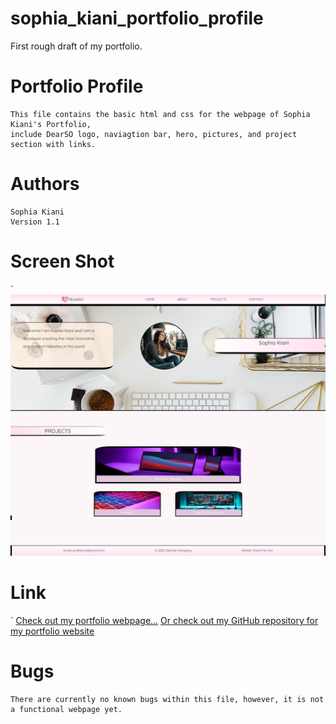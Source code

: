 # sophia_kiani_portfolio_profile
First rough draft of my portfolio.


# Portfolio Profile

    This file contains the basic html and css for the webpage of Sophia Kiani's Portfolio, 
    include DearSO logo, naviagtion bar, hero, pictures, and project section with links. 


# Authors
    Sophia Kiani 
    Version 1.1


# Screen Shot
`
    ![Preview Of Horiseon Home Webpage](./assets/images/sophia_kiani_portfolio_screen_shot.png)


    
# Link
`
    [Check out my portfolio webpage...](https://github.com/soph-k/sophia_kiani_portfolio_profile/)
    [Or check out my  GitHub repository for my portfolio website](https://soph-k.github.io/sophia_kiani_portfolio_profile/) 
    
 


# Bugs

    There are currently no known bugs within this file, however, it is not a functional webpage yet.
